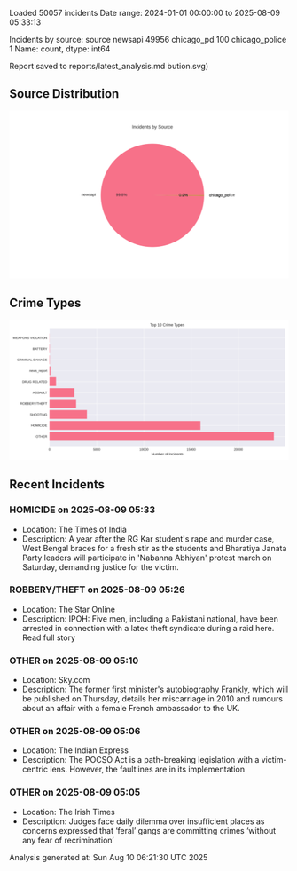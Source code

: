 
Loaded 50057 incidents
Date range: 2024-01-01 00:00:00 to 2025-08-09 05:33:13

Incidents by source:
source
newsapi           49956
chicago_pd          100
chicago_police        1
Name: count, dtype: int64

Report saved to reports/latest_analysis.md
bution.svg)

## Source Distribution
![Source Distribution](images/source_distribution.svg)

## Crime Types
![Crime Types](images/crime_types.svg)

## Recent Incidents

### HOMICIDE on 2025-08-09 05:33
- Location: The Times of India
- Description: A year after the RG Kar student's rape and murder case, West Bengal braces for a fresh stir as the students and Bharatiya Janata Party leaders will participate in 'Nabanna Abhiyan' protest march on Saturday, demanding justice for the victim.


### ROBBERY/THEFT on 2025-08-09 05:26
- Location: The Star Online
- Description: IPOH: Five men, including a Pakistani national, have been arrested in connection with a latex theft syndicate during a raid here. Read full story


### OTHER on 2025-08-09 05:10
- Location: Sky.com
- Description: The former first minister's autobiography Frankly, which will be published on Thursday,  details her miscarriage in 2010 and rumours about an affair with a female French ambassador to the UK.


### OTHER on 2025-08-09 05:06
- Location: The Indian Express
- Description: The POCSO Act is a path-breaking legislation with a victim-centric lens. However, the faultlines are in its implementation


### OTHER on 2025-08-09 05:05
- Location: The Irish Times
- Description: Judges face daily dilemma over insufficient places as concerns expressed that ‘feral’ gangs are committing crimes ‘without any fear of recrimination’

Analysis generated at: Sun Aug 10 06:21:30 UTC 2025
